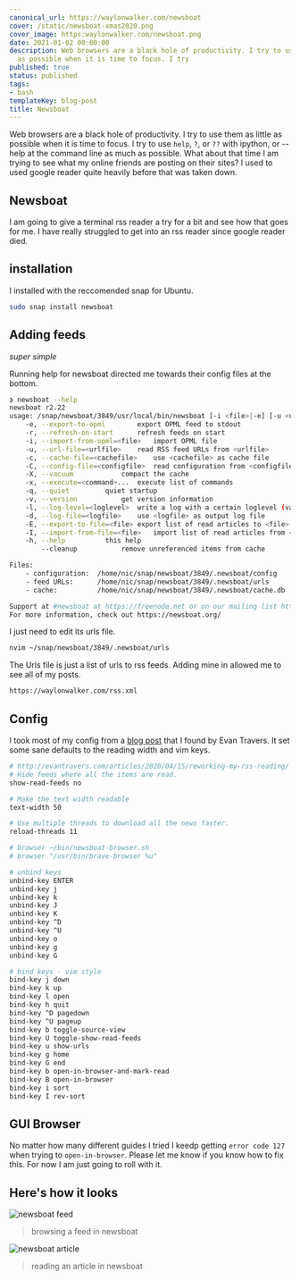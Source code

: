 ```yaml
---
canonical_url: https://waylonwalker.com/newsboat
cover: /static/newsboat-xmas2020.png
cover_image: https:waylonwalker.com/newsboat.png
date: 2021-01-02 00:00:00
description: Web browsers are a black hole of productivity. I try to use them as little
  as possible when it is time to focus. I try
published: true
status: published
tags:
- bash
templateKey: blog-post
title: Newsboat
---
```


Web browsers are a black hole of productivity.  I try to use them as little as
possible when it is time to focus.  I try to use `help`, `?`, or `??` with
ipython, or --help at the command line as much as possible.  What about that
time I am trying to see what my online friends are posting on their sites?  I
used to used google reader quite heavily before that was taken down.

## Newsboat

I am going to give a terminal rss reader a try for a bit and see how that goes
for me.  I have really struggled to get into an rss reader since google reader
died.

## installation

I installed with the reccomended snap for Ubuntu.

``` bash
sudo snap install newsboat
```

## Adding feeds
_super simple_

Running help for newsboat directed me towards their config files at the bottom.

``` bash
❯ newsboat --help
newsboat r2.22
usage: /snap/newsboat/3849/usr/local/bin/newsboat [-i <file>|-e] [-u <urlfile>] [-c <cachefile>] [-x <command> ...] [-h]
	-e, --export-to-opml		export OPML feed to stdout
	-r, --refresh-on-start		refresh feeds on start
	-i, --import-from-opml=<file>	import OPML file
	-u, --url-file=<urlfile>	read RSS feed URLs from <urlfile>
	-c, --cache-file=<cachefile>	use <cachefile> as cache file
	-C, --config-file=<configfile>	read configuration from <configfile>
	-X, --vacuum			compact the cache
	-x, --execute=<command>...	execute list of commands
	-q, --quiet			quiet startup
	-v, --version			get version information
	-l, --log-level=<loglevel>	write a log with a certain loglevel (valid values: 1 to 6)
	-d, --log-file=<logfile>	use <logfile> as output log file
	-E, --export-to-file=<file>	export list of read articles to <file>
	-I, --import-from-file=<file>	import list of read articles from <file>
	-h, --help			this help
	    --cleanup			remove unreferenced items from cache

Files:
	- configuration:  /home/nic/snap/newsboat/3849/.newsboat/config
	- feed URLs:      /home/nic/snap/newsboat/3849/.newsboat/urls
	- cache:          /home/nic/snap/newsboat/3849/.newsboat/cache.db

Support at #newsboat at https://freenode.net or on our mailing list https://groups.google.com/g/newsboat
For more information, check out https://newsboat.org/
```

I just need to edit its urls file.

``` bash
nvim ~/snap/newsboat/3849/.newsboat/urls
```

The Urls file is just a list of urls to rss feeds.  Adding mine in allowed me to see all of my posts.

``` bash
https://waylonwalker.com/rss.xml
```


## Config

I took most of my config from a [blog
post](http://evantravers.com/articles/2020/04/15/reworking-my-rss-reading/)
that I found by Evan Travers.  It set some sane defaults to the reading width
and vim keys.


``` bash
# http://evantravers.com/articles/2020/04/15/reworking-my-rss-reading/
# Hide feeds where all the items are read.
show-read-feeds no

# Make the text width readable
text-width 50

# Use multiple threads to download all the news faster.
reload-threads 11

# browser ~/bin/newsboat-browser.sh
# browser "/usr/bin/brave-browser %u"

# unbind keys
unbind-key ENTER
unbind-key j
unbind-key k
unbind-key J
unbind-key K
unbind-key ^D
unbind-key ^U
unbind-key o
unbind-key g
unbind-key G

# bind keys - vim style
bind-key j down
bind-key k up
bind-key l open
bind-key h quit
bind-key ^D pagedown
bind-key ^U pageup
bind-key b toggle-source-view
bind-key U toggle-show-read-feeds
bind-key u show-urls
bind-key g home
bind-key G end
bind-key b open-in-browser-and-mark-read
bind-key B open-in-browser
bind-key i sort
bind-key I rev-sort
```

## GUI Browser

No matter how many different guides I tried I keedp getting `error code 127`
when trying to `open-in-browser`.  Please let me know if you know how to fix
this. For now I am just going to roll with it.


## Here's how it looks

![newsboat feed](https://waylonwalker.com/newsboat-feed-waylonwalker-com.png)

> browsing a feed in newsboat

![newsboat article](https://waylonwalker.com/newsboat-article.png)

> reading an article in newsboat